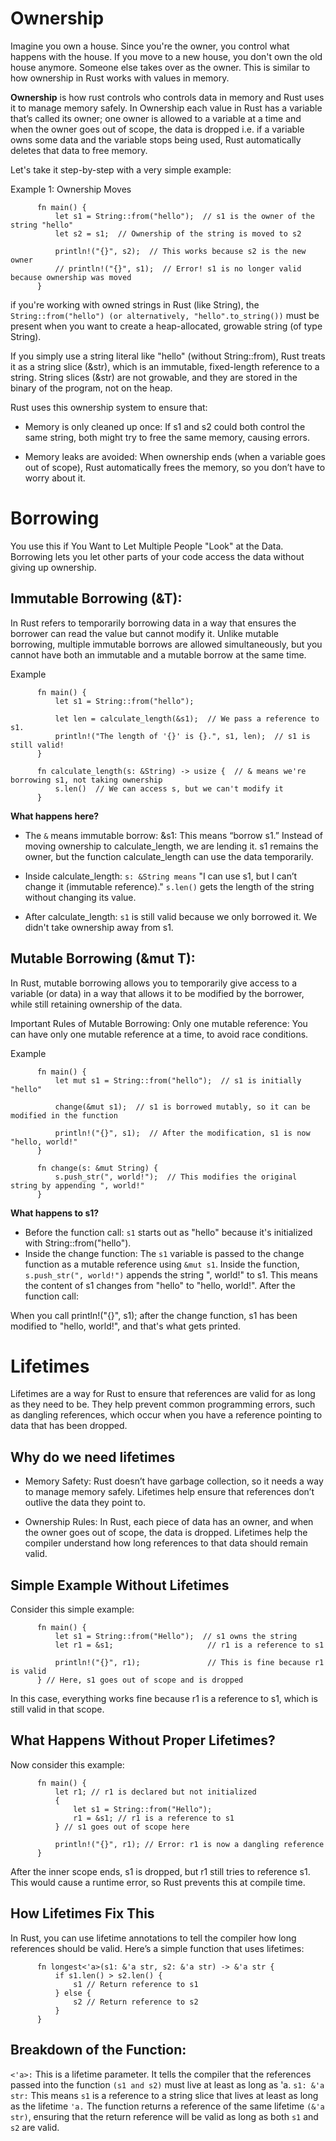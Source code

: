 # Ownership
Imagine you own a house. Since you're the owner, you control what happens with the house. If you move to a new house, you don't own the old house anymore. Someone else takes over as the owner. This is similar to how ownership in Rust works with values in memory.

**Ownership** is how rust controls who controls data in memory and Rust uses it to manage memory safely.
In Ownership each value in Rust has a variable that’s called its owner; one owner is allowed to a variable at a time and when the owner goes out of scope, the data is dropped i.e. if a variable owns some data and the variable stops being used, Rust automatically deletes that data to free memory.

Let's take it step-by-step with a very simple example:

Example 1: Ownership Moves

          fn main() {
              let s1 = String::from("hello");  // s1 is the owner of the string "hello"
              let s2 = s1;  // Ownership of the string is moved to s2
          
              println!("{}", s2);  // This works because s2 is the new owner
              // println!("{}", s1);  // Error! s1 is no longer valid because ownership was moved
          }

if you're working with owned strings in Rust (like String), the `String::from("hello") (or alternatively, "hello".to_string())` must be present when you want to create a heap-allocated, growable string (of type String).

If you simply use a string literal like "hello" (without String::from), Rust treats it as a string slice (&str), which is an immutable, fixed-length reference to a string. String slices (&str) are not growable, and they are stored in the binary of the program, not on the heap.

Rust uses this ownership system to ensure that:

- Memory is only cleaned up once: If s1 and s2 could both control the same string, both might try to free the same memory, causing errors.

- Memory leaks are avoided: When ownership ends (when a variable goes out of scope), Rust automatically frees the memory, so you don’t have to worry about it.

# Borrowing
You use this if You Want to Let Multiple People "Look" at the Data. Borrowing lets you let other parts of your code access the data without giving up ownership.

## Immutable Borrowing (&T): 
In Rust refers to temporarily borrowing data in a way that ensures the borrower can read the value but cannot modify it. Unlike mutable borrowing, multiple immutable borrows are allowed simultaneously, but you cannot have both an immutable and a mutable borrow at the same time.

Example

          fn main() {
              let s1 = String::from("hello");
          
              let len = calculate_length(&s1);  // We pass a reference to s1.
              println!("The length of '{}' is {}.", s1, len);  // s1 is still valid!
          }

          fn calculate_length(s: &String) -> usize {  // & means we're borrowing s1, not taking ownership
              s.len()  // We can access s, but we can't modify it
          }

**What happens here?**
- The `&` means immutable borrow:
&s1: This means “borrow s1.” Instead of moving ownership to calculate_length, we are lending it.
s1 remains the owner, but the function calculate_length can use the data temporarily.

- Inside calculate_length:  `s: &String means` "I can use s1, but I can’t change it (immutable reference)." `s.len()` gets the length of the string without changing its value.

- After calculate_length: `s1` is still valid because we only borrowed it. We didn't take ownership away from s1.

## Mutable Borrowing (&mut T): 
In Rust, mutable borrowing allows you to temporarily give access to a variable (or data) in a way that allows it to be modified by the borrower, while still retaining ownership of the data.

Important Rules of Mutable Borrowing:
Only one mutable reference: You can have only one mutable reference at a time, to avoid race conditions.

Example

          fn main() {
              let mut s1 = String::from("hello");  // s1 is initially "hello"
          
              change(&mut s1);  // s1 is borrowed mutably, so it can be modified in the function
          
              println!("{}", s1);  // After the modification, s1 is now "hello, world!"
          }

          fn change(s: &mut String) {
              s.push_str(", world!");  // This modifies the original string by appending ", world!"
          }

**What happens to s1?**
- Before the function call: `s1` starts out as "hello" because it's initialized with String::from("hello").
- Inside the change function: The `s1` variable is passed to the change function as a mutable reference using `&mut s1`.
Inside the function, `s.push_str(", world!")` appends the string ", world!" to s1. This means the content of s1 changes from "hello" to "hello, world!".
After the function call:

When you call println!("{}", s1); after the change function, s1 has been modified to "hello, world!", and that's what gets printed.

# Lifetimes
Lifetimes are a way for Rust to ensure that references are valid for as long as they need to be. They help prevent common programming errors, such as dangling references, which occur when you have a reference pointing to data that has been dropped.

## Why do we need lifetimes
- Memory Safety: Rust doesn’t have garbage collection, so it needs a way to manage memory safely. Lifetimes help ensure that references don’t outlive the data they point to.

- Ownership Rules: In Rust, each piece of data has an owner, and when the owner goes out of scope, the data is dropped. Lifetimes help the compiler understand how long references to that data should remain valid.

## Simple Example Without Lifetimes

Consider this simple example:

          fn main() {
              let s1 = String::from("Hello");  // s1 owns the string
              let r1 = &s1;                     // r1 is a reference to s1
          
              println!("{}", r1);               // This is fine because r1 is valid
          } // Here, s1 goes out of scope and is dropped

In this case, everything works fine because r1 is a reference to s1, which is still valid in that scope.

## What Happens Without Proper Lifetimes?
Now consider this example:

          fn main() {
              let r1; // r1 is declared but not initialized
              {
                  let s1 = String::from("Hello");
                  r1 = &s1; // r1 is a reference to s1
              } // s1 goes out of scope here
          
              println!("{}", r1); // Error: r1 is now a dangling reference
          }

After the inner scope ends, s1 is dropped, but r1 still tries to reference s1. This would cause a runtime error, so Rust prevents this at compile time.

## How Lifetimes Fix This
In Rust, you can use lifetime annotations to tell the compiler how long references should be valid. Here’s a simple function that uses lifetimes:

          fn longest<'a>(s1: &'a str, s2: &'a str) -> &'a str {
              if s1.len() > s2.len() {
                  s1 // Return reference to s1
              } else {
                  s2 // Return reference to s2
              }
          }

## Breakdown of the Function:
`<'a>:` This is a lifetime parameter. It tells the compiler that the references passed into the function `(s1 and s2)` must live at least as long as 'a.
`s1: &'a str:` This means `s1` is a reference to a string slice that lives at least as long as the lifetime `'a.`
The function returns a reference of the same lifetime `(&'a str)`, ensuring that the return reference will be valid as long as both `s1` and `s2` are valid.
